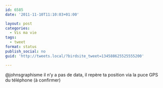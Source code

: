 ```yaml
---
id: 6585
date: '2011-11-10T11:10:03+01:00'

layout: post
categories:
  - Vis ma vie
tags:
  - tweet
format: status
publish_social: no
guid: 'http://tweets.local/?birdsite_tweet=134588625525555200'

---
```


@johnsgraphisme il n’y a pas de data, il repère ta position via la puce GPS du téléphone (à confirmer)